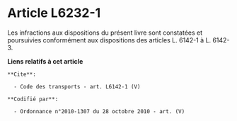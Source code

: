 # Article L6232-1

Les infractions aux dispositions du présent livre sont constatées et poursuivies conformément aux dispositions des articles
L. 6142-1 à L. 6142-3.

**Liens relatifs à cet article**

	**Cite**:

	  - Code des transports - art. L6142-1 (V)

	**Codifié par**:

	  - Ordonnance n°2010-1307 du 28 octobre 2010 - art. (V)
